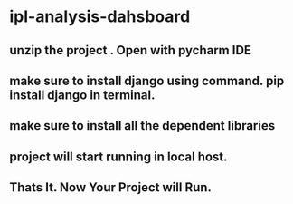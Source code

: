 # ipl-analysis-dahsboard
## unzip the project . Open with pycharm IDE
## make sure to install django using command. pip install django in terminal. 
## make sure to install all the dependent libraries
## project will start running in local host. 
## Thats It. Now Your Project will Run.
